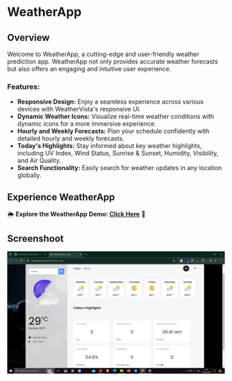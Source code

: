 # WeatherApp

## Overview

Welcome to WeatherApp, a cutting-edge and user-friendly weather prediction app. WeatherApp not only provides accurate weather forecasts but also offers an engaging and intuitive user experience.

### Features:

- **Responsive Design:** Enjoy a seamless experience across various devices with WeatherVista's responsive UI.
- **Dynamic Weather Icons:** Visualize real-time weather conditions with dynamic icons for a more immersive experience.
- **Hourly and Weekly Forecasts:** Plan your schedule confidently with detailed hourly and weekly forecasts.
- **Today's Highlights:** Stay informed about key weather highlights, including UV Index, Wind Status, Sunrise & Sunset, Humidity, Visibility, and Air Quality.
- **Search Functionality:** Easily search for weather updates in any location globally.

## Experience WeatherApp

🌦️ **Explore the WeatherApp Demo: [Click Here](https://harshgakhre.github.io/WeatherApp/)** 🌈

## Screenshoot

![WeattherApp Screenshot01](Screenshot-01.PNG)
